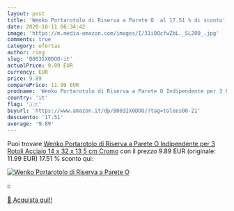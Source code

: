 ```yaml
---
layout: post
title: 'Wenko Portarotolo di Riserva a Parete O  al 17.51 % di sconto'
date: 2020-10-11 06:34:42
image: 'https://m.media-amazon.com/images/I/31i0QcfwZbL._SL200_.jpg'
comments: true
category: ofertas
author: ring
slug: 'B003IX0DOO-it'
actualPrice: 9.89 EUR
currency: EUR
price: 9.89
comparePrice: 11.99 EUR
prodname: 'Wenko Portarotolo di Riserva a Parete O Indipendente per 3 Rotoli  Acciaio  14 x 32 x 13 5 cm  Cromo'
country: 'it'
flag: '🇮🇹'
buyurl: 'https://www.amazon.it/dp/B003IX0DOO/?tag=tolees00-21'
descuento: '17.51'
average: '9.89'
---
```


Puoi trovare [Wenko Portarotolo di Riserva a Parete O Indipendente per 3 Rotoli  Acciaio  14 x 32 x 13 5 cm  Cromo](https://www.amazon.it/dp/B003IX0DOO/?tag=tolees00-21) con il prezzo 9.89 EUR (originale: 11.99 EUR) 17.51 % sconto qui:

[![Wenko Portarotolo di Riserva a Parete O ](https://m.media-amazon.com/images/I/31i0QcfwZbL._SL200_.jpg)](https://www.amazon.it/dp/B003IX0DOO/?tag=tolees00-21)

ℹ️:


[🛒 Acquista qui!!](https://www.amazon.it/dp/B003IX0DOO/?tag=tolees00-21)
